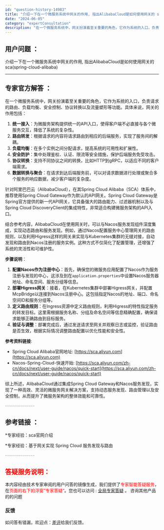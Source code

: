 ```yaml
---
id: "question-history-14983"
title: "介绍一下在一个微服务系统中网关的作用, 指出AlibabaCloud是如何使用网关的 sca(spring-cloud-alibaba)"
date: "2024-06-05"
category: "expertConsultation"
description: "在一个微服务系统中，网关扮演着至关重要的角色，它作为系统的入口，负责请求的路由、负载均衡、安全控制、协议转换以及流量塑形等功能。具体来说，网关的作用包括：1. **统一接入**：为微服务架构提供统一的API入口，使得客户端不必直接与各个微服务交互，降低了系统的复杂性。2. **路由转发**：根据请求"
---
```


## 用户问题 ： 
 介绍一下在一个微服务系统中网关的作用, 指出AlibabaCloud是如何使用网关的 sca(spring-cloud-alibaba) 

---------------
## 专家官方解答 ：

在一个微服务系统中，网关扮演着至关重要的角色，它作为系统的入口，负责请求的路由、负载均衡、安全控制、协议转换以及流量塑形等功能。具体来说，网关的作用包括：

1. **统一接入**：为微服务架构提供统一的API入口，使得客户端不必直接与各个微服务交互，降低了系统的复杂性。
2. **路由转发**：根据请求的内容将请求路由到相应的后端服务，实现了服务间的解耦。
3. **负载均衡**：在多个实例之间分配请求，提高系统的可用性和扩展性。
4. **安全防护**：集中处理鉴权、认证、限流等安全措施，保护后端服务免受攻击。
5. **协议转换**：支持不同协议之间的转换，比如HTTP到gRPC，以适应不同的客户端需求。
6. **数据转换与聚合**：在请求到达后端服务前，可以对请求数据进行处理或聚合多个服务的响应数据，减少客户端的复杂度。

针对阿里巴巴云（AlibabaCloud），在其Spring Cloud Alibaba（SCA）体系中，推荐使用Spring Cloud Gateway作为默认的API网关。Spring Cloud Gateway是Spring官方提供的新一代API网关，它具备强大的路由能力、过滤器机制以及与Spring Cloud DiscoveryClient的集成特性，非常适合构建微服务架构的API入口。

结合参考内容，AlibabaCloud在使用网关时，可以与Nacos服务发现组件深度集成，实现动态路由和服务发现。例如，通过Nacos配置服务中心管理网关的路由规则，以及利用Higress这样的网关来实现与Kubernetes集群的无缝对接，自动发现和路由到Nacos注册的服务实例。这种方式不仅简化了配置管理，还增强了系统的灵活性和可维护性。

**步骤说明**：
1. **配置Nacos作为注册中心**：首先，确保您的微服务应用配置了Nacos作为服务注册与发现的中心，这涉及到在`application.properties`中设置Nacos服务器地址、命名空间、服务分组等信息。
2. **部署Higress网关**：接着，在Kubernetes集群中部署Higress网关，并配置McpBridge以连接到Nacos注册中心。这包括指定Nacos的地址、端口、命名空间ID和服务分组等。
3. **定义路由规则**：在Ingress资源中定义路由规则，利用Higress的特性指定服务的转发目标。这里需根据服务名称、分组及命名空间等信息精确配置，确保请求能够正确路由到目标服务。
4. **验证与调整**：部署完成后，通过发送请求至网关并观察日志或监控，验证路由是否生效，根据实际情况调整路由配置以优化性能和安全性。

**参考资料链接**:
- Spring Cloud Alibaba官网地址: [https://sca.aliyun.com](https://sca.aliyun.com)
- Nacos-Spring-Cloud-快速开始: [https://sca.aliyun.com/zh-cn/docs/next/user-guide/nacos/quick-start](https://sca.aliyun.com/zh-cn/docs/next/user-guide/nacos/quick-start)

综上所述，AlibabaCloud通过集成Spring Cloud Gateway和Nacos服务发现，实现了一种高效、灵活的微服务网关解决方案，支持动态服务发现、路由管理以及安全控制，从而提升了微服务架构的整体效能和可靠性。


<font color="#949494">---------------</font> 


## 参考链接 ：

*专家经验：sca官网介绍 
 
 *专家经验：基于网关实现 Spring Cloud 服务发现与路由 


 <font color="#949494">---------------</font> 
 


## <font color="#FF0000">答疑服务说明：</font> 

本内容经由技术专家审阅的用户问答的镜像生成，我们提供了<font color="#FF0000">专家智能答疑服务</font>，在<font color="#FF0000">页面的右下的浮窗”专家答疑“</font>。您也可以访问 : [全局专家答疑](https://opensource.alibaba.com/chatBot) 。 咨询其他产品的的问题

### 反馈
如问答有错漏，欢迎点：[差评](https://ai.nacos.io/user/feedbackByEnhancerGradePOJOID?enhancerGradePOJOId=15088)给我们反馈。
